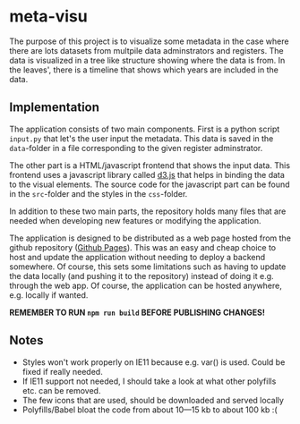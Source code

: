 # meta-visu

The purpose of this project is to visualize some metadata in the case where there are lots datasets from multpile data adminstrators and registers. The data is visualized in a tree like structure showing where the data is from. In the leaves', there is a timeline that shows which years are included in the data.

## Implementation

The application consists of two main components. First is a python script `input.py` that let's the user input the metadata. This data is saved in the `data`-folder in a file corresponding to the given register adminstrator.

The other part is a HTML/javascript frontend that shows the input data. This frontend uses a javascript library called [d3.js](https://d3js.org/) that helps in binding the data to the visual elements. The source code for the javascript part can be found in the `src`-folder and the styles in the `css`-folder.

In addition to these two main parts, the repository holds many files that are needed when developing new features or modifying the application.

The application is designed to be distributed as a web page hosted from the github repository ([Github Pages](https://pages.github.com/)). This was an easy and cheap choice to host and update the application without needing to deploy a backend somewhere. Of course, this sets some limitations such as having to update the data locally (and pushing it to the repository) instead of doing it e.g. through the web app. Of course, the application can be hosted anywhere, e.g. locally if wanted.

**REMEMBER TO RUN `npm run build` BEFORE PUBLISHING CHANGES!**

## Notes

- Styles won't work properly on IE11 because e.g. var() is used. Could be fixed if really needed.
- If IE11 support not needed, I should take a look at what other polyfills etc. can be removed.
- The few icons that are used, should be downloaded and served locally
- Polyfills/Babel bloat the code from about 10—15 kb to about 100 kb :(
